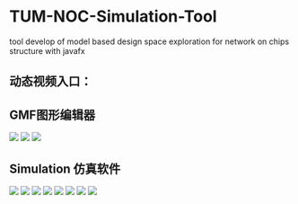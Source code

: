 # TUM-NOC-Simulation-Tool
tool develop of model based design space exploration for network on chips structure with javafx

## 动态视频入口：


## GMF图形编辑器
![](https://github.com/SickoOrange/TUM-NOC-Simulation-Tool/blob/master/Snipaste_2018-07-22_11-35-07.jpg)
![](https://github.com/SickoOrange/TUM-NOC-Simulation-Tool/blob/3012d39883cb14989fc529a0a5612c30a7866fa7/Snipaste_2018-07-22_11-35-33.jpg)
![](https://github.com/SickoOrange/TUM-NOC-Simulation-Tool/blob/3012d39883cb14989fc529a0a5612c30a7866fa7/Snipaste_2018-07-22_11-35-51.jpg)

## Simulation 仿真软件
![](https://github.com/SickoOrange/TUM-NOC-Simulation-Tool/blob/3012d39883cb14989fc529a0a5612c30a7866fa7/Snipaste_2018-07-22_11-36-21.jpg)
![](https://github.com/SickoOrange/TUM-NOC-Simulation-Tool/blob/3012d39883cb14989fc529a0a5612c30a7866fa7/Snipaste_2018-07-22_11-36-31.jpg)
![](https://github.com/SickoOrange/TUM-NOC-Simulation-Tool/blob/3012d39883cb14989fc529a0a5612c30a7866fa7/Snipaste_2018-07-22_11-36-45.jpg)
![](https://github.com/SickoOrange/TUM-NOC-Simulation-Tool/blob/3012d39883cb14989fc529a0a5612c30a7866fa7/Snipaste_2018-07-22_11-37-06.jpg)
![](https://github.com/SickoOrange/TUM-NOC-Simulation-Tool/blob/3012d39883cb14989fc529a0a5612c30a7866fa7/Snipaste_2018-07-22_11-37-21.jpg)
![](https://github.com/SickoOrange/TUM-NOC-Simulation-Tool/blob/3012d39883cb14989fc529a0a5612c30a7866fa7/Snipaste_2018-07-22_11-37-34.jpg)
![](https://github.com/SickoOrange/TUM-NOC-Simulation-Tool/blob/3012d39883cb14989fc529a0a5612c30a7866fa7/Snipaste_2018-07-22_11-37-45.jpg)
![](https://github.com/SickoOrange/TUM-NOC-Simulation-Tool/blob/3012d39883cb14989fc529a0a5612c30a7866fa7/Snipaste_2018-07-22_11-37-58.jpg)
